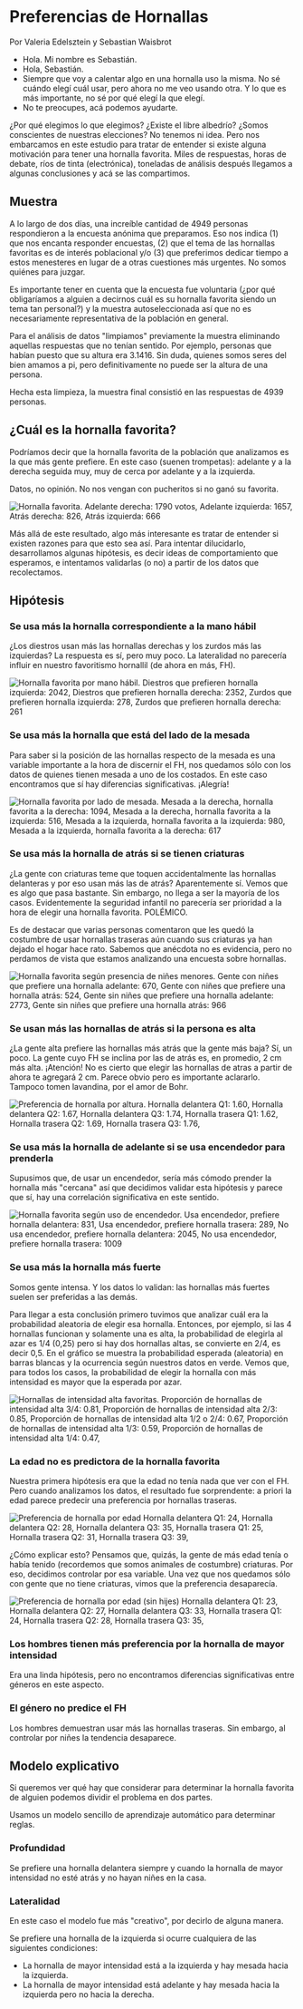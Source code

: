 # Preferencias de Hornallas

Por Valeria Edelsztein y Sebastian Waisbrot

- Hola. Mi nombre es Sebastián.
- Hola, Sebastián.
- Siempre que voy a calentar algo en una hornalla uso la misma. No sé cuándo
elegí cuál usar, pero ahora no me veo usando otra. Y lo que es más importante, no
sé por qué elegí la que elegí.
- No te preocupes, acá podemos ayudarte.

¿Por qué elegimos lo que elegimos? ¿Existe el libre albedrío? ¿Somos conscientes de nuestras elecciones? No tenemos ni idea. Pero nos embarcamos en este estudio para tratar de entender si existe alguna motivación para tener una hornalla favorita. Miles de respuestas, horas de debate, ríos de tinta (electrónica), toneladas de análisis después llegamos a algunas conclusiones y acá se las compartimos.

## Muestra

A lo largo de dos días, una increíble cantidad de 4949 personas respondieron a la encuesta anónima que preparamos. Eso nos indica (1) que nos encanta responder encuestas, (2) que el tema de las hornallas favoritas es de interés poblacional y/o (3) que preferimos dedicar tiempo a estos menesteres en lugar de a otras cuestiones más urgentes. No somos quiénes para juzgar.

Es importante tener en cuenta que la encuesta fue voluntaria (¿por qué obligaríamos a alguien a decirnos cuál es su hornalla favorita siendo un tema tan personal?) y la muestra autoseleccionada así que no es necesariamente representativa de la población en general.

Para el análisis de datos "limpiamos" previamente la muestra eliminando aquellas respuestas que no tenían sentido. Por ejemplo, personas que habían puesto que su altura era 3.1416. Sin duda, quienes somos seres del bien amamos a pi, pero definitivamente no puede ser la altura de una persona.

Hecha esta limpieza, la muestra final consistió en las respuestas de 4939 personas.

## ¿Cuál es la hornalla favorita?

Podríamos decir que la hornalla favorita de la población que analizamos es la que más gente prefiere.
En este caso (suenen trompetas): adelante y a la derecha seguida muy, muy de cerca por adelante y a la izquierda.

Datos, no opinión. No nos vengan con pucheritos si no ganó su favorita.

![Hornalla favorita. Adelante derecha: 1790 votos, Adelante izquierda: 1657,
Atrás derecha: 826, Atrás izquierda: 666](hornallas.png)

Más allá de este resultado, algo más interesante es tratar de entender si existen razones para que esto sea así. 
Para intentar dilucidarlo, desarrollamos algunas hipótesis, es decir ideas de comportamiento que esperamos, e intentamos validarlas (o no) a partir de los datos que recolectamos. 

## Hipótesis

### Se usa más la hornalla correspondiente a la mano hábil

¿Los diestros usan más las hornallas derechas y los zurdos más las izquierdas?
La respuesta es sí, pero muy poco. La lateralidad no parecería influir en nuestro favoritismo hornallil (de ahora en más, FH).

![
Hornalla favorita por mano hábil.
Diestros que prefieren hornalla izquierda: 2042,
Diestros que prefieren hornalla derecha: 2352,
Zurdos que prefieren hornalla izquierda: 278,
Zurdos que prefieren hornalla derecha: 261
](manohabil.png)

### Se usa más la hornalla que está del lado de la mesada

Para saber si la posición de las hornallas respecto de la mesada es una variable importante a la hora de discernir el FH, nos quedamos sólo
con los datos de quienes tienen mesada a uno de los costados. En este caso encontramos que sí hay diferencias significativas. ¡Alegría!

![
Hornalla favorita por lado de mesada.
Mesada a la derecha, hornalla favorita a la derecha: 1094,
Mesada a la derecha, hornalla favorita a la izquierda: 516,
Mesada a la izquierda, hornalla favorita a la izquierda: 980,
Mesada a la izquierda, hornalla favorita a la derecha: 617
](ladomesada.png)

### Se usa más la hornalla de atrás si se tienen criaturas

¿La gente con criaturas teme que toquen accidentalmente las hornallas delanteras
y por eso usan más las de atrás? Aparentemente sí. Vemos que es algo que pasa bastante. Sin embargo, no llega a ser la mayoría de los casos. 
Evidentemente la seguridad infantil no parecería ser prioridad a la hora de elegir una hornalla favorita. POLÉMICO.

Es de destacar que varias personas comentaron que les quedó la costumbre de usar hornallas traseras aún
cuando sus criaturas ya han dejado el hogar hace rato. Sabemos que anécdota no es evidencia, pero no perdamos de vista que estamos analizando una encuesta sobre hornallas.

![
Hornalla favorita según presencia de niñes menores.
Gente con niñes que prefiere una hornalla adelante: 670,
Gente con niñes que prefiere una hornalla atrás: 524,
Gente sin niñes que prefiere una hornalla adelante: 2773,
Gente sin niñes que prefiere una hornalla atrás: 966
](ninyes.png)

### Se usan más las hornallas de atrás si la persona es alta

¿La gente alta prefiere las hornallas más atrás que la gente más baja? Sí, un poco.
La gente cuyo FH se inclina por las de atrás es, en promedio, 2 cm más alta. 
¡Atención! No es cierto que elegir las hornallas de atras a partir de ahora te agregará 2 cm. Parece obvio pero es importante aclararlo. Tampoco tomen lavandina, por el amor de Bohr.

![
Preferencia de hornalla por altura.
Hornalla delantera Q1: 1.60,
Hornalla delantera Q2: 1.67,
Hornalla delantera Q3: 1.74,
Hornalla trasera Q1: 1.62,
Hornalla trasera Q2: 1.69,
Hornalla trasera Q3: 1.76,
](altura.png)

### Se usa más la hornalla de adelante si se usa encendedor para prenderla

Supusimos que, de usar un encendedor, sería más cómodo prender la hornalla más "cercana" así que decidimos validar esta hipótesis y parece que sí, hay una correlación significativa en este sentido.

![
Hornalla favorita según uso de encendedor.
Usa encendedor, prefiere hornalla delantera: 831,
Usa encendedor, prefiere hornalla trasera: 289,
No usa encendedor, prefiere hornalla delantera: 2045,
No usa encendedor, prefiere hornalla trasera: 1009
](encendedor.png)

### Se usa más la hornalla más fuerte

Somos gente intensa. Y los datos lo validan: las hornallas más fuertes suelen ser preferidas a las demás.

Para llegar a esta conclusión primero tuvimos que analizar cuál era la probabilidad aleatoria de elegir esa hornalla. Entonces, por ejemplo, si las 4 hornallas funcionan y solamente una es alta, la probabilidad de elegirla al azar es 1/4 (0,25) pero si hay dos hornallas altas, se convierte en 2/4, es decir 0,5. En el gráfico se muestra la probabilidad esperada (aleatoria) en barras blancas y la ocurrencia según nuestros datos en verde. Vemos que, para todos los casos, la probabilidad de elegir la hornalla con más intensidad es mayor que la esperada por azar.

![
Hornallas de intensidad alta favoritas.
Proporción de hornallas de intensidad alta 3/4: 0.81,
Proporción de hornallas de intensidad alta 2/3: 0.85,
Proporción de hornallas de intensidad alta 1/2 o 2/4: 0.67,
Proporción de hornallas de intensidad alta 1/3: 0.59,
Proporción de hornallas de intensidad alta 1/4: 0.47,
](intensidad.png)

### La edad no es predictora de la hornalla favorita

Nuestra primera hipótesis era que la edad no tenía nada que ver con el FH. Pero cuando analizamos los datos, el resultado fue sorprendente: a priori la edad parece predecir una preferencia por hornallas traseras.

![
Preferencia de hornalla por edad
Hornalla delantera Q1: 24,
Hornalla delantera Q2: 28,
Hornalla delantera Q3: 35,
Hornalla trasera Q1: 25,
Hornalla trasera Q2: 31,
Hornalla trasera Q3: 39,
](edad0.png)

¿Cómo explicar esto? Pensamos que, quizás, la gente de más edad tenía o había tenido (recordemos que somos animales de costumbre) criaturas. 
Por eso, decidimos controlar por esa variable. 
Una vez que nos quedamos sólo con gente que no tiene criaturas, vimos que la preferencia desaparecía.

![
Preferencia de hornalla por edad (sin hijes)
Hornalla delantera Q1: 23,
Hornalla delantera Q2: 27,
Hornalla delantera Q3: 33,
Hornalla trasera Q1: 24,
Hornalla trasera Q2: 28,
Hornalla trasera Q3: 35,
](edad1.png)

### Los hombres tienen más preferencia por la hornalla de mayor intensidad

Era una linda hipótesis, pero no encontramos diferencias significativas entre géneros en este aspecto.

### El género no predice el FH

Los hombres demuestran usar más las hornallas traseras. Sin embargo, al
controlar por niñes la tendencia desaparece.

## Modelo explicativo

Si queremos ver qué hay que considerar para determinar la hornalla favorita de
alguien podemos dividir el problema en dos partes.

Usamos un modelo sencillo de aprendizaje automático para determinar reglas.

### Profundidad

Se prefiere una hornalla delantera siempre y cuando la hornalla de mayor
intensidad no esté atrás y no hayan niñes en la casa.

### Lateralidad

En este caso el modelo fue más "creativo", por decirlo de alguna manera.

Se prefiere una hornalla de la izquierda si ocurre cualquiera de las siguientes
condiciones:

* La hornalla de mayor intensidad está a la izquierda y hay mesada hacia la
izquierda.
* La hornalla de mayor intensidad está adelante y hay mesada hacia la izquierda
pero no hacia la derecha.
